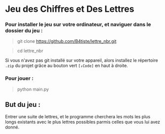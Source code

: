 # Jeu des Chiffres et Des Lettres

### Pour installer le jeu sur votre ordinateur, et naviguer dans le dossier du jeu :
> git clone https://github.com/B4tiste/lettre_nbr.git

> cd lettre_nbr

Si vous n'avez pas git installé sur votre appareil, alors installez le répertoire `.zip` du projet grâce au bouton vert `[↓Code]` en haut à droite.

### Pour jouer : 
> python main.py

## But du jeu :
Entrer une suite de lettres, et le programme cherchera les mots les plus longs existants avec le plus lettres possibles parmis celles que vous lui avez donné.

